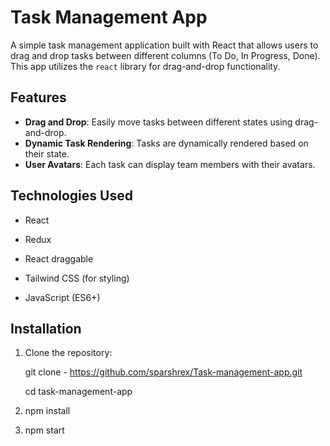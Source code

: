 # Task Management App

A simple task management application built with React that allows users to drag and drop tasks between different columns (To Do, In Progress, Done). This app utilizes the `react` library for drag-and-drop functionality.

## Features

- **Drag and Drop**: Easily move tasks between different states using drag-and-drop.
- **Dynamic Task Rendering**: Tasks are dynamically rendered based on their state.
- **User Avatars**: Each task can display team members with their avatars.

## Technologies Used

- React

- Redux
- React draggable
- Tailwind CSS (for styling)
- JavaScript (ES6+)

## Installation

1. Clone the repository:

   
   git clone - https://github.com/sparshrex/Task-management-app.git

   cd task-management-app


 2.  npm install

  3.  npm start

